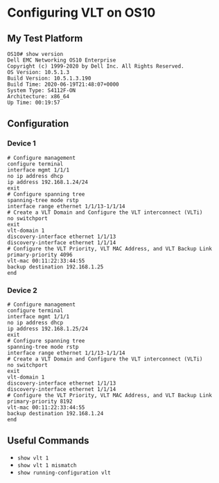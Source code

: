 # Configuring VLT on OS10

## My Test Platform

    OS10# show version
    Dell EMC Networking OS10 Enterprise
    Copyright (c) 1999-2020 by Dell Inc. All Rights Reserved.
    OS Version: 10.5.1.3
    Build Version: 10.5.1.3.190
    Build Time: 2020-06-19T21:48:07+0000
    System Type: S4112F-ON
    Architecture: x86_64
    Up Time: 00:19:57

## Configuration

### Device 1

    # Configure management
    configure terminal
    interface mgmt 1/1/1
    no ip address dhcp
    ip address 192.168.1.24/24
    exit
    # Configure spanning tree
    spanning-tree mode rstp
    interface range ethernet 1/1/13-1/1/14
    # Create a VLT Domain and Configure the VLT interconnect (VLTi)
    no switchport
    exit
    vlt-domain 1
    discovery-interface ethernet 1/1/13
    discovery-interface ethernet 1/1/14
    # Configure the VLT Priority, VLT MAC Address, and VLT Backup Link
    primary-priority 4096
    vlt-mac 00:11:22:33:44:55
    backup destination 192.168.1.25
    end

### Device 2

    # Configure management
    configure terminal
    interface mgmt 1/1/1
    no ip address dhcp
    ip address 192.168.1.25/24
    exit
    # Configure spanning tree
    spanning-tree mode rstp
    interface range ethernet 1/1/13-1/1/14
    # Create a VLT Domain and Configure the VLT interconnect (VLTi)
    no switchport
    exit
    vlt-domain 1
    discovery-interface ethernet 1/1/13
    discovery-interface ethernet 1/1/14
    # Configure the VLT Priority, VLT MAC Address, and VLT Backup Link
    primary-priority 8192
    vlt-mac 00:11:22:33:44:55
    backup destination 192.168.1.24
    end

## Useful Commands

- `show vlt 1`
- `show vlt 1 mismatch`
- `show running-configuration vlt`